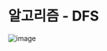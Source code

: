 # 알고리즘 - DFS

![image](https://github.com/user-attachments/assets/76d40e1b-191c-4632-a3eb-b43a1ec83514)
